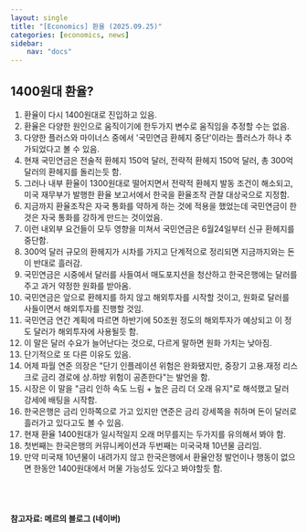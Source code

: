 ```yaml
---
layout: single
title: "[Economics] 환율 (2025.09.25)"
categories: [economics, news]
sidebar:
    nav: "docs"
---
```


## 1400원대 환율?
1. 환율이 다시 1400원대로 진입하고 있음.
1. 환율은 다양한 원인으로 움직이기에 한두가지 변수로 움직임을 추정할 수는 없음.
1. 다양한 플러스와 마이너스 중에서 '국민연금 환헤지 중단'이라는 플러스가 하나 추가되었다고 볼 수 있음.
1. 현재 국민연금은 전술적 환헤지 150억 달러, 전략적 환헤지 150억 달러, 총 300억 달러의 환헤지를 돌리는듯 함.
1. 그러나 내부 환율이 1300원대로 떨어지면서 전략적 환헤지 발동 조건이 해소되고, 미국 재무부가 발행한 환율 보고서에서 한국을 환율조작 관찰 대상국으로 지정함.
1. 지금까지 환율조작은 자국 통화를 약하게 하는 것에 적용을 했었는데 국민연금이 한 것은 자국 통화를 강하게 만드는 것이었음.
1. 이런 내외부 요건들이 모두 영향을 미쳐서 국민연금은 6월24일부터 신규 환헤지를 중단함.
1. 300억 달러 규모의 환헤지가 시차를 가지고 단계적으로 정리되면 지금까지와는 돈이 반대로 흘러감.
1. 국민연금은 시중에서 달러를 사들여서 매도포지션을 청산하고 한국은행에는 달러를 주고 과거 약정한 원화를 받아옴.
1. 국민연금은 앞으로 환헤지를 하지 않고 해외투자를 시작할 것이고, 원화로 달러를 사들이면서 해외투자를 진행할 것임.
1. 국민연금 연간 계획에 따르면 하반기에 50조원 정도의 해외투자가 예상되고 이 정도 달러가 해외투자에 사용될듯 함.
1. 이 말은 달러 수요가 늘어난다는 것으로, 다르게 말하면 원화 가치는 낮아짐.
1. 단기적으로 또 다른 이유도 있음.
1. 어제 파월 연준 의장은 "단기 인플레이션 위험은 완화됐지만, 중장기 고용.재정 리스크로 금리 경로에 상.하방 위험이 공존한다"는 발언을 함.
1. 시장은 이 말을 "금리 인하 속도 느림 + 높은 금리 더 오래 유지"로 해석했고 달러 강세에 배팅을 시작함.
1. 한국은행은 금리 인하쪽으로 가고 있지만 연준은 금리 강세쪽을 취하며 돈이 달러로 흘러가고 있다고도 볼 수 있음.
1. 현재 환율 1400원대가 일시적일지 오래 머무를지는 두가지를 유의해서 봐야 함.
1. 첫번째는 한국은행의 커뮤니케이션과 두번째는 미국국채 10년물 금리임.
1. 만약 미국채 10년물이 내려가지 않고 한국은행에서 환율안정 발언이나 행동이 없으면 한동안 1400원대에서 머물 가능성도 있다고 봐야할듯 함.



<br/>
<br/>

#### 참고자료: 메르의 블로그 (네이버)
